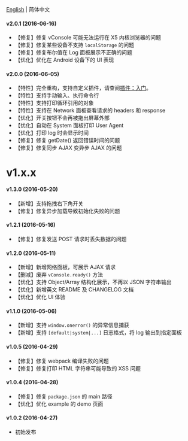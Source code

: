 [English](./CHANGELOG.md) | 简体中文


#### v2.0.1 (2016-06-16)

- 【修复】修复 vConsole 可能无法运行在 X5 内核浏览器的问题
- 【修复】修复某些设备不支持 `localStorage` 的问题
- 【修复】修复布尔值在 Log 面板展示不正确的问题
- 【优化】优化在 Android 设备下的 UI 表现


#### v2.0.0 (2016-06-05)

- 【特性】完全重构，支持自定义插件，请查阅[插件：入门](./doc/plugin_getting_started_CN.md)。
- 【特性】支持手动输入、执行命令行
- 【特性】支持打印循环引用的对象
- 【特性】支持在 Network 面板查看请求的 headers 和 response
- 【优化】开关按钮不会再被拖出屏幕外部
- 【优化】自动在 System 面板打印 User Agent
- 【优化】打印 log 时会显示时间
- 【修复】修复 getDate() 返回错误时间的问题
- 【修复】修复同步 AJAX 变异步 AJAX 的问题



# v1.x.x

#### v1.3.0 (2016-05-20)

- 【新增】支持拖拽右下角开关
- 【修复】修复异步加载导致初始化失败的问题

#### v1.2.1 (2016-05-16)

- 【修复】修复发送 POST 请求时丢失数据的问题


#### v1.2.0 (2016-05-11)

- 【新增】新增网络面板，可展示 AJAX 请求
- 【删减】废弃 `vConsole.ready()` 方法
- 【优化】支持 Object/Array 结构化展示，不再以 JSON 字符串输出
- 【优化】新增英文 README 及 CHANGELOG 文档
- 【优化】优化 UI 体验


#### v1.1.0 (2016-05-06)

- 【新增】支持 `window.onerror()` 的异常信息捕获
- 【新增】支持 `[default|system|...]` 日志格式，将 log 输出到指定面板


#### v1.0.5 (2016-04-29)

- 【修复】修复 webpack 编译失败的问题
- 【修复】修复打印 HTML 字符串可能导致的 XSS 问题


#### v1.0.4 (2016-04-28)

- 【修复】修复 `package.json` 的 main 路径
- 【优化】优化 example 的 demo 页面


#### v1.0.2 (2016-04-27)

- 初始发布
